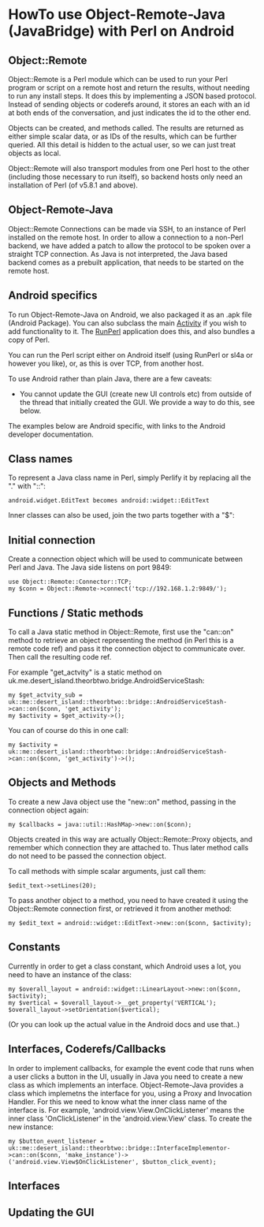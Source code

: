 HowTo use Object-Remote-Java (JavaBridge) with Perl on Android
==============================================================

Object::Remote
--------------

Object::Remote is a Perl module which can be used to run your Perl program or script on a remote host and return the results, without needing to run any install steps. It does this by implementing a JSON based protocol. Instead of sending objects or coderefs around, it stores an each with an id at both ends of the conversation, and just indicates the id to the other end.

Objects can be created, and methods called. The results are returned as either simple scalar data, or as IDs of the results, which can be further queried. All this detail is hidden to the actual user, so we can just treat objects as local. 

Object::Remote will also transport modules from one Perl host to the other (including those necessary to run itself), so backend hosts only need an installation of Perl (of v5.8.1 and above).

Object-Remote-Java
------------------

Object::Remote Connections can be made via SSH, to an instance of Perl installed on the remote host. In order to allow a connection to a non-Perl backend, we have added a patch to allow the protocol to be spoken over a straight TCP connection. As Java is not interpreted, the Java based backend comes as a prebuilt application, that needs to be started on the remote host.

Android specifics
-----------------

To run Object-Remote-Java on Android, we also packaged it as an .apk file (Android Package). You can also subclass the main [Activity][android-activity] if you wish to add functionality to it. The [RunPerl][run-perl] application does this, and also bundles a copy of Perl.

You can run the Perl script either on Android itself (using RunPerl or sl4a or however you like), or, as this is over TCP, from another host.

To use Android rather than plain Java, there are a few caveats: 

* You cannot update the GUI (create new UI controls etc) from outside of the thread that initially created the GUI. We provide a way to do this, see below.

The examples below are Android specific, with links to the Android developer documentation.

Class names
-----------

To represent a Java class name in Perl, simply Perlify it by replacing all the "." with "::":

    android.widget.EditText becomes android::widget::EditText

Inner classes can also be used, join the two parts together with a "$":

Initial connection
------------------

Create a connection object which will be used to communicate between Perl and Java. The Java side listens on port 9849:

    use Object::Remote::Connector::TCP;
    my $conn = Object::Remote->connect('tcp://192.168.1.2:9849/');


Functions / Static methods
--------------------------

To call a Java static method in Object::Remote, first use the "can::on" method to retrieve an object representing the method (in Perl this is a remote code ref) and pass it the connection object to communicate over.  Then call the resulting code ref.

For example "get\_actvity" is a static method on uk.me.desert_island.theorbtwo.bridge.AndroidServiceStash:

    my $get_actvity_sub = uk::me::desert_island::theorbtwo::bridge::AndroidServiceStash->can::on($conn, 'get_activity');
    my $activity = $get_activity->();

You can of course do this in one call:

    my $activity = uk::me::desert_island::theorbtwo::bridge::AndroidServiceStash->can::on($conn, 'get_activity')->();


Objects and Methods
-------------------

To create a new Java object use the "new::on" method, passing in the connection object again:

    my $callbacks = java::util::HashMap->new::on($conn);

Objects created in this way are actually Object::Remote::Proxy objects, and remember which connection they are attached to. Thus later method calls do not need to be passed the connection object.

To call methods with simple scalar arguments, just call them:

    $edit_text->setLines(20);

To pass another object to a method, you need to have created it using
the Object::Remote connection first, or retrieved it from another
method:

    my $edit_text = android::widget::EditText->new::on($conn, $activity);

Constants
---------

Currently in order to get a class constant, which Android uses a lot, you need to have an instance of the class:

    my $overall_layout = android::widget::LinearLayout->new::on($conn, $activity);
    my $vertical = $overall_layout->__get_property('VERTICAL');
    $overall_layout->setOrientation($vertical);
    
(Or you can look up the actual value in the Android docs and use that..)

Interfaces, Coderefs/Callbacks
-----------------------------

In order to implement callbacks, for example the event code that runs when a user clicks a button in the UI, usually in Java you need to create a new class as which implements an interface. Object-Remote-Java provides a class which implemetns the interface for you, using a Proxy and Invocation Handler. For this we need to know what the inner class name of the interface is. For example, 'android.view.View.OnClickListener' means the inner class 'OnClickListener' in the 'android.view.View' class. To create the new instance:

    my $button_event_listener = uk::me::desert_island::theorbtwo::bridge::InterfaceImplementor->can::on($conn, 'make_instance')->('android.view.View$OnClickListener', $button_click_event);



Interfaces
----------

Updating the GUI
----------------

[0]: http://git.shadowcat.co.uk/gitweb/gitweb.cgi?p=scpubgit/Object-Remote.git
[android-activity]: http://developer.android.com/guide/components/activities.html
[run-perl]: https://github.com/castaway/run-perl
